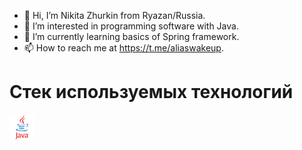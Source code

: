 - 👋 Hi, I’m Nikita Zhurkin from Ryazan/Russia.
- 👀 I’m interested in programming software with Java.
- 🌱 I’m currently learning basics of Spring framework.
- 📫 How to reach me at https://t.me/aliaswakeup.

# Стек используемых технологий

<div>
   <img src="https://github.com/devicons/devicon/blob/master/icons/java/java-original-wordmark.svg" title="Java" alt="Java" width="40" height="40"/>&nbsp
</div>

<!---
ZhurkinN/ZhurkinN is a ✨ special ✨ repository because its `README.md` (this file) appears on your GitHub profile.
You can click the Preview link to take a look at your changes.
--->
